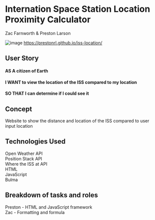 # Internation Space Station Location Proximity Calculator

Zac Farnworth & Preston Larson 

![image](https://user-images.githubusercontent.com/70044796/104110042-07d3f900-5291-11eb-94ba-0b02d47a7066.png)
https://prestonrl.github.io/iss-location/


## User Story

#### AS A citizen of Earth
#### I WANT to view the location of the ISS compared to my location
#### SO THAT I can determine if I could see it 

## Concept
Website to show the distance and location of the ISS compared to user input location

## Technologies Used
Open Weather API\
Position Stack API\
Where the ISS at API\
HTML\
JavaScript\
Bulma

## Breakdown of tasks and roles
Preston - HTML and JavaScript framework\
Zac - Formatting and formula

